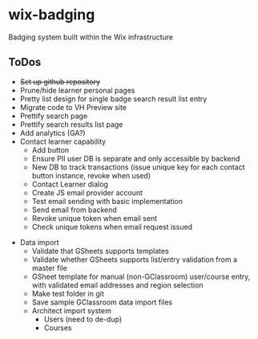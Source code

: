 # wix-badging
Badging system built within the Wix infrastructure

## ToDos
+ <del>Set up github repository
+ Prune/hide learner personal pages
+ Pretty list design for single badge search result list entry
+ Migrate code to VH Preview site
+ Prettify search page
+ Prettify search results list page
+ Add analytics (GA?)
+ Contact learner capability
    + Add button
    + Ensure PII user DB is separate and only accessible by backend
    + New DB to track transactions (issue unique key for each contact button instance, revoke when used)
    + Contact Learner dialog
    + Create JS email provider account
    + Test email sending with basic implementation
    + Send email from backend
    + Revoke unique token when email sent
    + Check unique tokens when email request issued
* Data import
    + Validate that GSheets supports templates
    + Validate whether GSheets supports list/entry validation from a master file
    + GSheet template for manual (non-GClassroom) user/course entry, with validated email addresses and region selection
    + Make test folder in git
    + Save sample GClassroom data import files
    + Architect import system
        * Users (need to de-dup)
        * Courses
